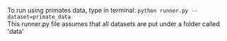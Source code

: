 To run using primates data, type in terminal: `python runner.py --dataset=primate_data`    
This runner.py file assumes that all datasets are put under a folder called 'data'
